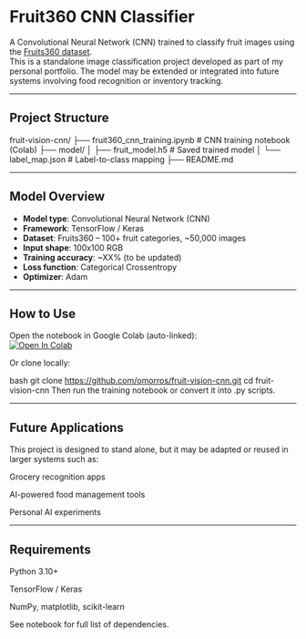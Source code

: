 # Fruit360 CNN Classifier

A Convolutional Neural Network (CNN) trained to classify fruit images using the [Fruits360 dataset](https://www.kaggle.com/datasets/moltean/fruits).  
This is a standalone image classification project developed as part of my personal portfolio. The model may be extended or integrated into future systems involving food recognition or inventory tracking.

---

## Project Structure
fruit-vision-cnn/
├── fruit360_cnn_training.ipynb # CNN training notebook (Colab)
├── model/
│ ├── fruit_model.h5 # Saved trained model 
│ └── label_map.json # Label-to-class mapping 
├── README.md

---

## Model Overview

- **Model type**: Convolutional Neural Network (CNN)
- **Framework**: TensorFlow / Keras
- **Dataset**: Fruits360 – 100+ fruit categories, ~50,000 images
- **Input shape**: 100x100 RGB
- **Training accuracy**: ~XX% (to be updated)
- **Loss function**: Categorical Crossentropy
- **Optimizer**: Adam

---

## How to Use

Open the notebook in Google Colab (auto-linked):  
[![Open In Colab](https://colab.research.google.com/assets/colab-badge.svg)](YOUR_COLAB_LINK_HERE)

Or clone locally:

bash
git clone https://github.com/omorros/fruit-vision-cnn.git
cd fruit-vision-cnn
Then run the training notebook or convert it into .py scripts.

---

## Future Applications

This project is designed to stand alone, but it may be adapted or reused in larger systems such as:

Grocery recognition apps

AI-powered food management tools

Personal AI experiments

---

## Requirements

Python 3.10+

TensorFlow / Keras

NumPy, matplotlib, scikit-learn

See notebook for full list of dependencies.